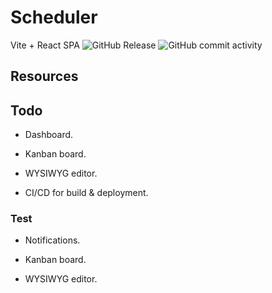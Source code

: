 # Scheduler

Vite + React SPA ![GitHub Release](https://img.shields.io/github/v/release/jakub-szewczyk/scheduler-react) ![GitHub commit activity](https://img.shields.io/github/commit-activity/w/jakub-szewczyk/scheduler-react)

## Resources

## Todo

- Dashboard.

- Kanban board.

- WYSIWYG editor.

- CI/CD for build & deployment.

### Test

- Notifications.

- Kanban board.

- WYSIWYG editor.

